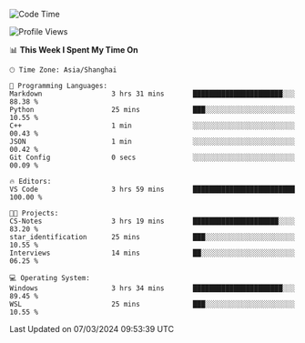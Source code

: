 <!--START_SECTION:waka-->
![Code Time](http://img.shields.io/badge/Code%20Time-1%2C525%20hrs%209%20mins-blue)

![Profile Views](http://img.shields.io/badge/Profile%20Views-0-blue)

📊 **This Week I Spent My Time On** 

```text
🕑︎ Time Zone: Asia/Shanghai

💬 Programming Languages: 
Markdown                 3 hrs 31 mins       ██████████████████████░░░   88.38 % 
Python                   25 mins             ███░░░░░░░░░░░░░░░░░░░░░░   10.55 % 
C++                      1 min               ░░░░░░░░░░░░░░░░░░░░░░░░░   00.43 % 
JSON                     1 min               ░░░░░░░░░░░░░░░░░░░░░░░░░   00.42 % 
Git Config               0 secs              ░░░░░░░░░░░░░░░░░░░░░░░░░   00.09 % 

🔥 Editors: 
VS Code                  3 hrs 59 mins       █████████████████████████   100.00 % 

🐱‍💻 Projects: 
CS-Notes                 3 hrs 19 mins       █████████████████████░░░░   83.20 % 
star_identification      25 mins             ███░░░░░░░░░░░░░░░░░░░░░░   10.55 % 
Interviews               14 mins             ██░░░░░░░░░░░░░░░░░░░░░░░   06.25 % 

💻 Operating System: 
Windows                  3 hrs 34 mins       ██████████████████████░░░   89.45 % 
WSL                      25 mins             ███░░░░░░░░░░░░░░░░░░░░░░   10.55 % 
```


 Last Updated on 07/03/2024 09:53:39 UTC
<!--END_SECTION:waka-->